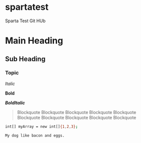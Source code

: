 # spartatest
Sparta Test Git HUb
# Main Heading

## Sub Heading

### Topic

*Italic*

**Bold**

***BoldItalic***

> Blockquote Blockquote Blockquote Blockquote Blockquote Blockquote Blockquote Blockquote Blockquote Blockquote

```bash
int[] myArray = new int[]{1,2,3};

My dog like bacon and eggs.